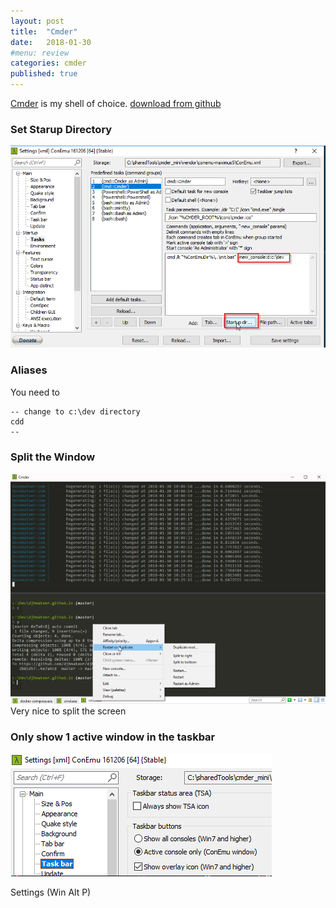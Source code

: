 ```yaml
---
layout: post
title:  "Cmder"
date:   2018-01-30
#menu: review
categories: cmder
published: true 
---
```



[Cmder](http://cmder.net/) is my shell of choice. [download from github](https://github.com/cmderdev/cmder/releases)

### Set Starup Directory
![ps](/assets/2018-01-30/startup.png)

### Aliases
You need to
```
-- change to c:\dev directory
cdd
--
```

### Split the Window
![ps](/assets/2018-01-30/split.png)
Very nice to split the screen

### Only show 1 active window in the taskbar
![ps](/assets/2018-01-30/active.png)

Settings (Win Alt P)
